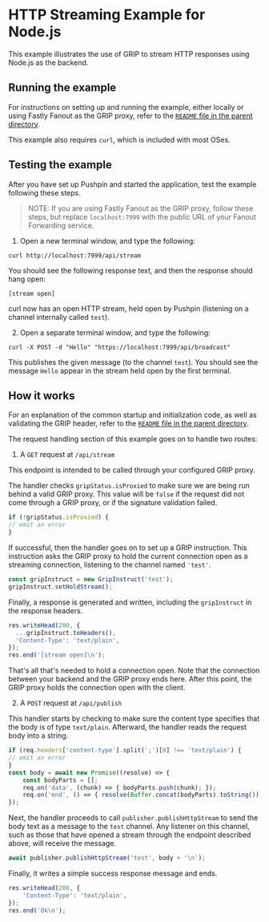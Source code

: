 # HTTP Streaming Example for Node.js

This example illustrates the use of GRIP to stream HTTP responses
using Node.js as the backend.

## Running the example

For instructions on setting up and running the example, either locally or using
Fastly Fanout as the GRIP proxy, refer to the [`README` file in the parent directory](../).

This example also requires `curl`, which is included with most OSes.

## Testing the example

After you have set up Pushpin and started the application, test the example
following these steps.

> NOTE: If you are using Fastly Fanout as the GRIP proxy, follow these steps, but
replace `localhost:7999` with the public URL of your Fanout Forwarding service.

1. Open a new terminal window, and type the following:

```
curl http://localhost:7999/api/stream
```

You should see the following response text, and then the response should hang open: 
```
[stream open]
```

curl now has an open HTTP stream, held open by Pushpin (listening on a channel internally called `test`).

2. Open a separate terminal window, and type the following:

```
curl -X POST -d "Hello" "https://localhost:7999/api/broadcast"
```

This publishes the given message (to the channel `test`).  You should see the message `Hello`
appear in the stream held open by the first terminal. 

## How it works

For an explanation of the common startup and initialization code, as well as
validating the GRIP header, refer to the [`README` file in the parent
directory](../README.md#description-of-common-code-between-the-examples).

The request handling section of this example goes on to handle two routes:

1. A `GET` request at `/api/stream`

This endpoint is intended to be called through your configured GRIP proxy.

The handler checks `gripStatus.isProxied` to make sure we are being run behind a valid
GRIP proxy. This value will be `false` if the request did not come through a GRIP proxy,
or if the signature validation failed.

```javascript
if (!gripStatus.isProxied) {
// emit an error
}
```

If successful, then the handler goes on to set up a GRIP instruction.
This instruction asks the GRIP proxy to hold the current connection open
as a streaming connection, listening to the channel named `'test'`.

```javascript
const gripInstruct = new GripInstruct('test');
gripInstruct.setHoldStream();
```

Finally, a response is generated and written, including the
`gripInstruct` in the response headers.

```javascript
res.writeHead(200, {
  ...gripInstruct.toHeaders(),
  'Content-Type': 'text/plain',
});
res.end('[stream open]\n');
```

That's all that's needed to hold a connection open. Note that the connection between
your backend and the GRIP proxy ends here. After this point, the GRIP proxy holds the
connection open with the client.

2. A `POST` request at `/api/publish`

This handler starts by checking to make sure the content type specifies that the body
is of type `text/plain`. Afterward, the handler reads the request body into a string.

```javascript
if (req.headers['content-type'].split(';')[0] !== 'text/plain') {
// emit an error
}
const body = await new Promise((resolve) => {
    const bodyParts = [];
    req.on('data', (chunk) => { bodyParts.push(chunk); });
    req.on('end', () => { resolve(Buffer.concat(bodyParts).toString()); });
});
```

Next, the handler proceeds to call `publisher.publishHttpStream` to send the
body text as a message to the `test` channel. Any listener on this channel,
such as those that have opened a stream through the endpoint described above,
will receive the message.

```javascript
await publisher.publishHttpStream('test', body + '\n');
```

Finally, it writes a simple success response message and ends.

```javascript
res.writeHead(200, {
    'Content-Type': 'text/plain',
});
res.end('Ok\n');
```
